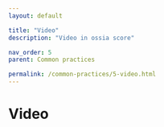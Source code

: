 ```yaml
---
layout: default

title: "Video"
description: "Video in ossia score"

nav_order: 5
parent: Common practices

permalink: /common-practices/5-video.html
---
```


# Video
